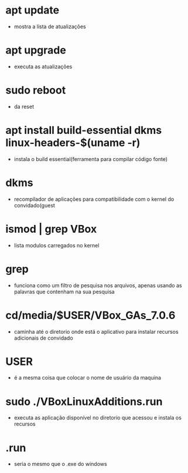 # apt update 
  - mostra a lista de atualizações
# apt upgrade 
  - executa as atualizações
# sudo reboot
  - da reset
# apt install build-essential dkms linux-headers-$(uname -r)
  - instala o build essential(ferramenta para compilar código fonte)
# dkms
  - recompilador de aplicações para compatibilidade com o kernel do convidado(guest
# ismod | grep VBox
  - lista modulos carregados no kernel
# grep
  - funciona como um filtro de pesquisa nos arquivos, apenas usando as palavras que contenham na sua pesquisa
# cd/media/$USER/VBox_GAs_7.0.6
  - caminha até o diretorio onde está o aplicativo para instalar recursos adicionais de convidado
# USER
  - é a mesma coisa que colocar o nome de usuário da maquina
# sudo ./VBoxLinuxAdditions.run
  - executa as aplicação disponível no diretorio que acessou e instala os recursos
# .run
  - seria o mesmo que o .exe do windows

